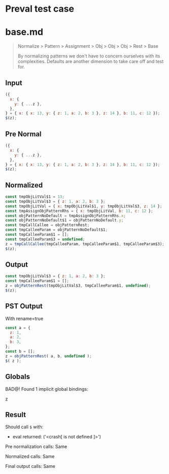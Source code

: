 # Preval test case

# base.md

> Normalize > Pattern > Assignment > Obj > Obj > Obj > Rest > Base
>
> By normalizing patterns we don't have to concern ourselves with its complexities. Defaults are another dimension to take care off and test for.

## Input

`````js filename=intro
({
  x: {
    y: { ...z },
  },
} = { x: { x: 13, y: { z: 1, a: 2, b: 3 }, z: 14 }, b: 11, c: 12 });
$(z);
`````

## Pre Normal


`````js filename=intro
({
  x: {
    y: { ...z },
  },
} = { x: { x: 13, y: { z: 1, a: 2, b: 3 }, z: 14 }, b: 11, c: 12 });
$(z);
`````

## Normalized


`````js filename=intro
const tmpObjLitVal$1 = 13;
const tmpObjLitVal$3 = { z: 1, a: 2, b: 3 };
const tmpObjLitVal = { x: tmpObjLitVal$1, y: tmpObjLitVal$3, z: 14 };
const tmpAssignObjPatternRhs = { x: tmpObjLitVal, b: 11, c: 12 };
const objPatternNoDefault = tmpAssignObjPatternRhs.x;
const objPatternNoDefault$1 = objPatternNoDefault.y;
const tmpCallCallee = objPatternRest;
const tmpCalleeParam = objPatternNoDefault$1;
const tmpCalleeParam$1 = [];
const tmpCalleeParam$3 = undefined;
z = tmpCallCallee(tmpCalleeParam, tmpCalleeParam$1, tmpCalleeParam$3);
$(z);
`````

## Output


`````js filename=intro
const tmpObjLitVal$3 = { z: 1, a: 2, b: 3 };
const tmpCalleeParam$1 = [];
z = objPatternRest(tmpObjLitVal$3, tmpCalleeParam$1, undefined);
$(z);
`````

## PST Output

With rename=true

`````js filename=intro
const a = {
  z: 1,
  a: 2,
  b: 3,
};
const b = [];
z = objPatternRest( a, b, undefined );
$( z );
`````

## Globals

BAD@! Found 1 implicit global bindings:

z

## Result

Should call `$` with:
 - eval returned: ('<crash[ <ref> is not defined ]>')

Pre normalization calls: Same

Normalized calls: Same

Final output calls: Same
